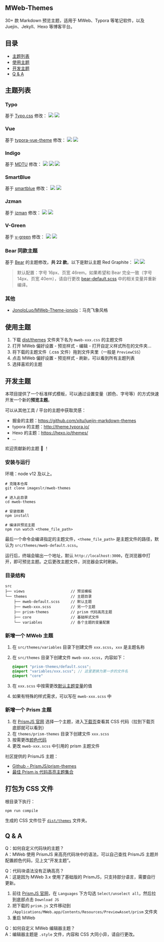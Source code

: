 ## MWeb-Themes

30+ 款 Markdown 预览主题，适用于 MWeb、Typora 等笔记软件，以及 Juejin、Jekyll、Hexo 等博客平台。

## 目录
- [主题列表](#主题列表)
- [使用主题](#使用主题)
- [开发主题](#开发主题)
- [Q & A](#q--a)

## 主题列表
### Typo
基于 [Typo.css](https://github.com/sofish/Typo.css) 修改：
![](media/15732860467431.jpg)
![](media/15732860638359.jpg)

### Vue
基于 [typora-vue-theme](https://github.com/blinkfox/typora-vue-theme) 修改：
![](media/15732858925836.jpg)
![](media/15732859445415.jpg)

### Indigo
基于 [MDTU](https://markdown.devtool.tech/app) 修改：
![](media/05-13-12-47-13.png)
![](media/05-13-12-47-40.png)
![](media/05-13-12-47-50.png)

### SmartBlue

基于 [smartblue](https://github.com/cumt-robin/juejin-markdown-theme-smart-blue) 修改：
![](media/05-13-12-46-21.png)
![](media/05-13-12-46-46.png)

### Jzman
基于 [jzman](https://github.com/jzmanu/juejin-markdown-theme-jzman) 修改：
![](media/05-13-12-45-24.png)
![](media/05-13-12-45-54.png)

### V-Green
基于 [v-green](https://github.com/DawnLck/juejin-markdown-theme-v-green) 修改：
![](media/05-13-18-47-44.png)
![](media/05-13-18-48-12.png)

### Bear 同款主题
基于 [Bear](https://bear.app/cn/faq/Themes/About%20free%20and%20Pro%20themes%20in%20Bear/) 的主题修改，**共 22 款**。以下是默认主题 Red Graphite：
![](media/05-14-21-33-40.png)
![](media/05-14-21-33-51.png)

> 默认配置：字号 16px、页宽 46rem。如果希望和 Bear 完全一致（字号 14px、页宽 40em），请自行更改 [bear-default.scss](src/themes/variables/bear-default.scss) 中的相关变量并重新编译。

### 其他
* [JonoloLuo/MWeb-Theme-jonolo](https://github.com/JonoloLuo/MWeb-Theme-jonolo)：马克飞象风格
## 使用主题
1. 下载 [dist/themes](dist/themes) 文件夹下名为 `mweb-xxx.css` 的主题文件
2. 打开 MWeb 偏好设置 - 预览样式 - 编辑 - 打开自定义样式所在的文件夹...
3. 将下载的主题文件（.css 文件）拖到文件夹里（一般是 `PreviewCSS`）
4. 点击 MWeb 偏好设置 - 预览样式 - 刷新，可以看到所有主题列表
5. 选择喜欢的主题

## 开发主题

本项目提供了一个标准样式模板，可以通过设置变量（颜色、字号等）的方式快速开发一个新的**预览主题**。

可以从其他工具 / 平台的主题中获取灵感：
* 掘金的主题：https://github.com/xitu/juejin-markdown-themes
* typora 的主题：http://theme.typora.io/
* Hexo 的主题：https://hexo.io/themes/
* ...

欢迎贡献新的主题 🎉 ！

### 安装与运行

环境：node v12 及以上。

```
# 克隆本仓库
git clone imageslr/mweb-themes 

# 进入此目录
cd mweb-themes

# 安装依赖
npm install

# 编译并预览主题
npm run watch <theme_file_path>
```

最后一个命令会编译指定的主题文件，`<theme_file_path>` 是主题文件的路径，默认为 `src/themes/mweb-default.scss`。

运行后，终端会输出一个地址，默认 `http://localhost:3000`，在浏览器中打开，即可预览主题。之后更改主题文件，浏览器会实时刷新。

### 目录结构

```
src
├── views                     // 预览模板
└── themes                    // 主题目录
    ├── mweb-default.scss     // 默认主题
    ├── mweb-xxx.scss         // 另一个主题
    ├── prism-themes          // prism 代码高亮主题
    ├── core                  // 基础样式文件
    └── variables             // 各个主题的变量配置
```

### 新增一个 MWeb 主题

1. 在 `src/themes/variables` 目录下创建文件 `xxx.scss`，`xxx` 是主题名称
2. 在 `src/themes` 目录下创建文件 `mweb-xxx.scss`，内容如下：

    ```scss
    @import "prism-themes/default.scss";
    @import "variables/xxx.scss"; // 这里更换为第一步的文件名
    @import "core"
    ```

3. 在 `xxx.scss` 中按需更改[默认主题变量](src/themes/variables/default.scss)的值
4. 如果有特殊的样式需求，可以写在 `mweb-xxx.scss` 中

### 新增一个 Prism 主题

1. 在 [PrismJS 官网](https://prismjs.com/) 选择一个主题，进入[下载页](https://prismjs.com/download.html)查看其 CSS 代码（拉到下载页底部就可以看到）
2. 在 `themes/prism-themes` 目录下创建文件 `xxx.scss`
3. 按需更改[颜色代码](src/themes/prism-themes/default.scss)
4. 更改 `mweb-xxx.scss` 中引用的 prism 主题文件

社区提供的 PrismJS 主题：
* [Github - PrismJS/prism-themes](https://github.com/PrismJS/prism-themes)
* [最佳 Prism.js 代码高亮主题集合](https://ourcodeworld.com/articles/read/477/collection-of-the-best-open-source-prism-js-code-highlight-themes)

## 打包为 CSS 文件

根目录下执行：

```
npm run compile
```

生成的 CSS 文件位于 [`dist/themes`](dist/themes) 文件夹。

## Q & A

Q：如何自定义代码块的主题？  
A：MWeb 使用 PrismJS 来高亮代码块中的语法，可以自己查找 PrismJS 主题并配置颜色代码，见上文“开发主题”。

Q：代码块语法没有正确高亮？  
A：这是因为 MWeb 3.x 使用了基础版的 PrismJS，只支持部分语言，需要自行更新。
1. 前往 [PrismJS 官网](https://prismjs.com/download.html)，在 `Languages` 下方勾选 `Select/unselect all`，然后拉到底部点击 `Download JS`
2. 把下载的 `prism.js` 文件移动到 `/Applications/MWeb.app/Contents/Resources/PreviewAsset/prism` 文件夹
3. 重启 MWeb

Q：如何自定义 MWeb 编辑器主题？  
A：编辑器主题是 `.style` 文件，内容和 CSS 大同小异，请自行更改。
